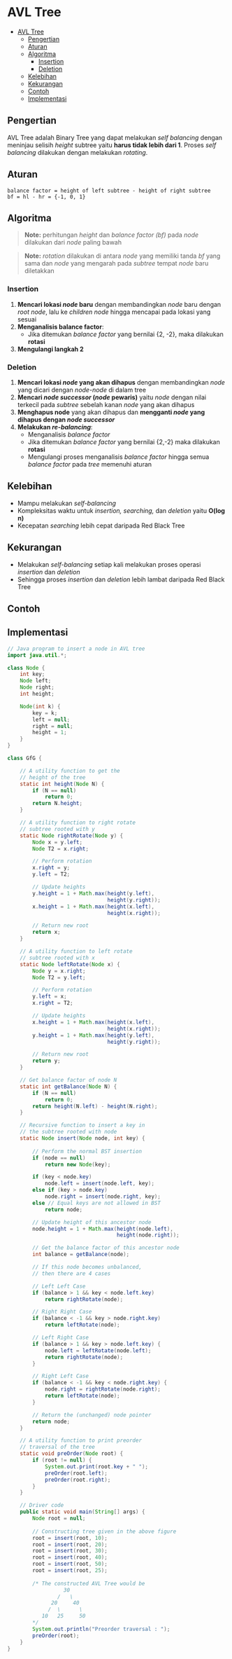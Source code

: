 # AVL Tree
- [AVL Tree](#avl-tree)
  - [Pengertian](#pengertian)
  - [Aturan](#aturan)
  - [Algoritma](#algoritma)
    - [Insertion](#insertion)
    - [Deletion](#deletion)
  - [Kelebihan](#kelebihan)
  - [Kekurangan](#kekurangan)
  - [Contoh](#contoh)
  - [Implementasi](#implementasi)

## Pengertian
AVL Tree adalah Binary Tree yang dapat melakukan *self balancing* dengan meninjau selisih *height* subtree yaitu **harus tidak lebih dari 1**. Proses *self balancing* dilakukan dengan melakukan *rotating*.

## Aturan
```
balance factor = height of left subtree - height of right subtree
bf = hl - hr = {-1, 0, 1}
```

## Algoritma
>**Note:** perhitungan *height* dan *balance factor (bf)* pada *node* dilakukan dari *node* paling bawah

>**Note:** *rotation* dilakukan di antara *node* yang memiliki tanda *bf* yang sama dan *node* yang mengarah pada *subtree* tempat *node* baru diletakkan

### Insertion
1. **Mencari lokasi *node* baru** dengan membandingkan *node* baru dengan *root node*, lalu ke *children node* hingga mencapai pada lokasi yang sesuai
2. **Menganalisis balance factor**:
   - Jika ditemukan *balance factor* yang bernilai {2, -2}, maka dilakukan **rotasi**
3. **Mengulangi langkah 2**

### Deletion
1. **Mencari lokasi *node* yang akan dihapus** dengan membandingkan *node* yang dicari dengan *node-node* di dalam tree
2. **Mencari *node successor* (*node* pewaris)** yaitu *node* dengan nilai terkecil pada *subtree* sebelah kanan *node* yang akan dihapus
3. **Menghapus node** yang akan dihapus dan **mengganti *node* yang dihapus dengan *node successor***
4. **Melakukan *re-balancing***:
   - Menganalisis *balance factor*
   - Jika ditemukan *balance factor* yang bernilai {2,-2} maka dilakukan **rotasi**
   - Mengulangi proses menganalisis *balance factor* hingga semua *balance factor* pada *tree* memenuhi aturan

## Kelebihan
- Mampu melakukan *self-balancing*
- Kompleksitas waktu untuk *insertion, searching,* dan *deletion* yaitu **O(log n)**
- Kecepatan *searching* lebih cepat daripada Red Black Tree
## Kekurangan
- Melakukan *self-balancing* setiap kali melakukan proses operasi *insertion* dan *deletion*
- Sehingga proses *insertion* dan *deletion* lebih lambat daripada Red Black Tree
## Contoh

## Implementasi
```java
// Java program to insert a node in AVL tree 
import java.util.*;

class Node { 
    int key; 
    Node left; 
    Node right; 
    int height; 

    Node(int k) { 
        key = k; 
        left = null; 
        right = null; 
        height = 1; 
    }
} 

class GfG {

    // A utility function to get the
    // height of the tree 
    static int height(Node N) { 
        if (N == null) 
            return 0; 
        return N.height; 
    } 

    // A utility function to right rotate
    // subtree rooted with y 
    static Node rightRotate(Node y) { 
        Node x = y.left; 
        Node T2 = x.right; 

        // Perform rotation 
        x.right = y; 
        y.left = T2; 

        // Update heights 
        y.height = 1 + Math.max(height(y.left), 
                                height(y.right)); 
        x.height = 1 + Math.max(height(x.left), 
                                height(x.right)); 

        // Return new root 
        return x; 
    } 

    // A utility function to left rotate 
    // subtree rooted with x 
    static Node leftRotate(Node x) { 
        Node y = x.right; 
        Node T2 = y.left; 

        // Perform rotation 
        y.left = x; 
        x.right = T2; 

        // Update heights 
        x.height = 1 + Math.max(height(x.left),
                                height(x.right)); 
        y.height = 1 + Math.max(height(y.left), 
                                height(y.right)); 

        // Return new root 
        return y; 
    } 

    // Get balance factor of node N 
    static int getBalance(Node N) { 
        if (N == null) 
            return 0; 
        return height(N.left) - height(N.right); 
    } 

    // Recursive function to insert a key in
    // the subtree rooted with node 
    static Node insert(Node node, int key) { 
      
        // Perform the normal BST insertion
        if (node == null) 
            return new Node(key); 

        if (key < node.key) 
            node.left = insert(node.left, key); 
        else if (key > node.key) 
            node.right = insert(node.right, key); 
        else // Equal keys are not allowed in BST 
            return node; 

        // Update height of this ancestor node 
        node.height = 1 + Math.max(height(node.left), 
                                   height(node.right)); 

        // Get the balance factor of this ancestor node 
        int balance = getBalance(node); 

        // If this node becomes unbalanced,
        // then there are 4 cases 

        // Left Left Case 
        if (balance > 1 && key < node.left.key) 
            return rightRotate(node); 

        // Right Right Case 
        if (balance < -1 && key > node.right.key) 
            return leftRotate(node); 

        // Left Right Case 
        if (balance > 1 && key > node.left.key) { 
            node.left = leftRotate(node.left); 
            return rightRotate(node); 
        } 

        // Right Left Case 
        if (balance < -1 && key < node.right.key) { 
            node.right = rightRotate(node.right); 
            return leftRotate(node); 
        } 

        // Return the (unchanged) node pointer 
        return node; 
    } 

    // A utility function to print preorder 
    // traversal of the tree 
    static void preOrder(Node root) { 
        if (root != null) { 
            System.out.print(root.key + " "); 
            preOrder(root.left); 
            preOrder(root.right); 
        } 
    } 

    // Driver code 
    public static void main(String[] args) { 
        Node root = null; 
        
        // Constructing tree given in the above figure 
        root = insert(root, 10); 
        root = insert(root, 20); 
        root = insert(root, 30); 
        root = insert(root, 40); 
        root = insert(root, 50); 
        root = insert(root, 25); 
        
        /* The constructed AVL Tree would be 
                  30 
                /   \ 
              20     40 
             /  \      \ 
           10   25     50 
        */
        System.out.println("Preorder traversal : "); 
        preOrder(root); 
    } 
}
```
